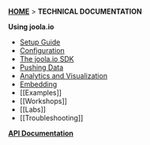 [**HOME**](Home) > **TECHNICAL DOCUMENTATION**

**Using joola.io**
- [Setup Guide](setting-up-joola.io)
- [Configuration](Configuration)
- [The joola.io SDK](using-the-sdk)
- [Pushing Data](pushing-data)
- [Analytics and Visualization](Analytics-and-Visualization)
- [Embedding](using-embedding)
- [[Examples]]
- [[Workshops]]
- [[Labs]]
- [[Troubleshooting]]

**[API Documentation](api-documentation)**